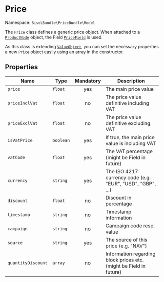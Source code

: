 # Price

Namespace: `Siso\Bundle\PriceBundle\Model`

The `Price` class defines a generic price object. When attached to a [`ProductNode`](../../../catalog/catalog_api/productnode_and_orderableproductnode.md) object, the Field [`PriceField`](../../../../api/fields_for_ecommerce_data/pricefield.md) is used.

As this class is extending [`ValueObject`](../../../../api/valueobject.md), you can set the necessary properties a new `Price` object easily using an array in the constructor.

## Properties

| Name               | Type      | Mandatory | Description                |
| ------------------ | --------- | :-------: | ------------------------------------------------------------------ |
| `price`            | `float`   |    yes    | The main price value                                               |
| `priceInclVat`     | `float`   |    no     | The price value definitive including VAT                           |
| `priceExclVat`     | `float`   |    no     | The price value definitive excluding VAT                           |
| `isVatPrice`       | `boolean` |    yes    | If true, the main price value is including VAT                     |
| `vatCode`          | `float`   |    yes    | The VAT percentage (might be Field in future)                      |
| `currency`         | `string`  |    yes    | The ISO 4217 currency code (e.g. "EUR", "USD", "GBP", ...)         |
| `discount`         | `float`   |    no     | Discount in percentage                                             |
| `timestamp`        | `string`  |    no     | Timestamp information                                              |
| `campaign`         | `string`  |    no     | Campaign code resp. value                                          |
| `source`           | `string`  |    yes    | The source of this price (e.g. "NAV")                              |
| `quantityDiscount` | `array`   |    no     | Information regarding block prices etc. (might be Field in future) |

